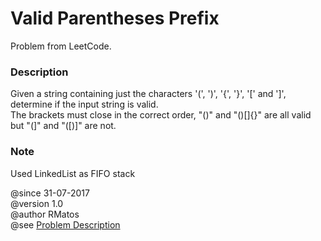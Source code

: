 <h1>Valid Parentheses Prefix</h1>
<p>Problem from LeetCode.</p>

<h3>Description</h3>
<p>
Given a string containing just the characters '(', ')', '{', '}', '[' and ']', determine if the input string is valid. <br>
The brackets must close in the correct order, "()" and "()[]{}" are all valid but "(]" and "([)]" are not.
</p>

<h3>Note</h3>
<p>
Used LinkedList as FIFO stack
</p>

@since 31-07-2017 <br>
@version 1.0 <br>
@author RMatos <br>
@see <a href="https://leetcode.com/problems/valid-parentheses/description/">Problem Description</a>
